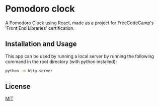 # Pomodoro clock
A Pomodoro Clock using React, made as a project for FreeCodeCamp's 'Front End Libraries' certification.

## Installation and Usage
This app can be used by running a local server by running the following command in the root directory (with python installed):

```bash
python -m http.server
```

## License
[MIT](https://choosealicense.com/licenses/mit/)
